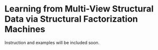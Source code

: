 # Learning from Multi-View Structural Data via Structural Factorization Machines
Instruction and examples will be included soon. 

